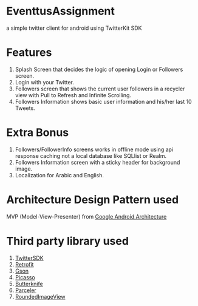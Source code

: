 # EventtusAssignment
a simple twitter client for android using TwitterKit SDK 

# Features
1. Splash Screen that decides the logic of opening Login or Followers screen.
2. Login with your Twitter.
3. Followers screen that shows the current user followers in a recycler view with Pull to Refresh and Infinite Scrolling.
4. Followers Information shows basic user information and his/her last 10 Tweets.

# Extra Bonus
1. Followers/FollowerInfo screens works in offline mode using api response caching not a local database like SQLlist or Realm.
2. Followers Information screen with a sticky header for background image.
3. Localization for Arabic and English.

# Architecture Design Pattern used
MVP (Model-View-Presenter) from [Google Android Architecture](https://github.com/googlesamples/android-architecture)
# Third party library used
1. [TwitterSDK](https://dev.twitter.com/twitterkit/android/overview)
2. [Retrofit](http://square.github.io/retrofit/)
3. [Gson](https://github.com/google/gson)
4. [Picasso](http://square.github.io/picasso/)
5. [Butterknife](http://jakewharton.github.io/butterknife/)
6. [Parceler](https://github.com/johncarl81/parceler)
7. [RoundedImageView](https://github.com/vinc3m1/RoundedImageView)
